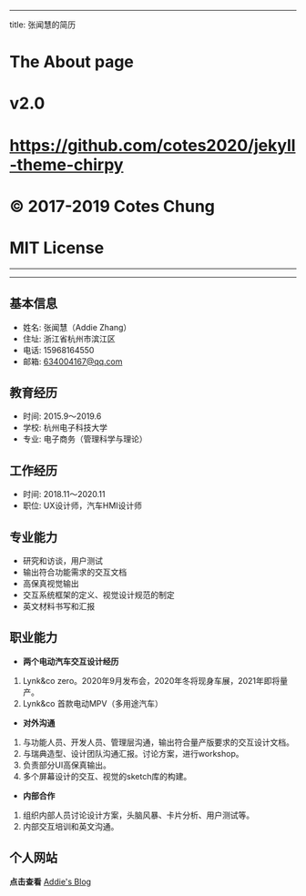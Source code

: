 
---
title: 张闻慧的简历

# The About page
# v2.0
# https://github.com/cotes2020/jekyll-theme-chirpy
# © 2017-2019 Cotes Chung
# MIT License
---

---

## 基本信息

- 姓名: 张闻慧（Addie Zhang）
- 住址: 浙江省杭州市滨江区
- 电话: 15968164550
- 邮箱: 634004167@qq.com

## 教育经历
- 时间: 2015.9～2019.6
- 学校: 杭州电子科技大学
- 专业: 电子商务（管理科学与理论）

## 工作经历
- 时间: 2018.11～2020.11
- 职位: UX设计师，汽车HMI设计师

## 专业能力
- 研究和访谈，用户测试
- 输出符合功能需求的交互文档
- 高保真视觉输出
- 交互系统框架的定义、视觉设计规范的制定
- 英文材料书写和汇报


## 职业能力
- **两个电动汽车交互设计经历**
 1. Lynk&co zero。2020年9月发布会，2020年冬将现身车展，2021年即将量产。
 2. Lynk&co 首款电动MPV（多用途汽车）
 
- **对外沟通**
 1. 与功能人员、开发人员、管理层沟通，输出符合量产版要求的交互设计文档。
 2. 与瑞典造型、设计团队沟通汇报。讨论方案，进行workshop。
 2. 负责部分UI高保真输出。
 3. 多个屏幕设计的交互、视觉的sketch库的构建。

- **内部合作**
 1. 组织内部人员讨论设计方案，头脑风暴、卡片分析、用户测试等。
 2. 内部交互培训和英文沟通。

## 个人网站
**点击查看** [Addie's Blog](https://addie0928.github.io/)